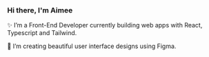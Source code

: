### Hi there, I'm Aimee 

✨ I’m a Front-End Developer currently building web apps with React, Typescript and Tailwind.

🎨 I’m creating beautiful user interface designs using Figma.

<!--
**aimee-r/aimee-r** is a ✨ _special_ ✨ repository because its `README.md` (this file) appears on your GitHub profile.

Here are some ideas to get you started:

- 🔭 I’m currently working on Front Row App
- 🌱 I’m currently learning React
- 👯 I’m looking to collaborate on ...
- 🤔 I’m looking for help with ...
- 💬 Ask me about ...
- 📫 How to reach me: ...
- 😄 Pronouns: ...
- ⚡ Fun fact: ...
-->
